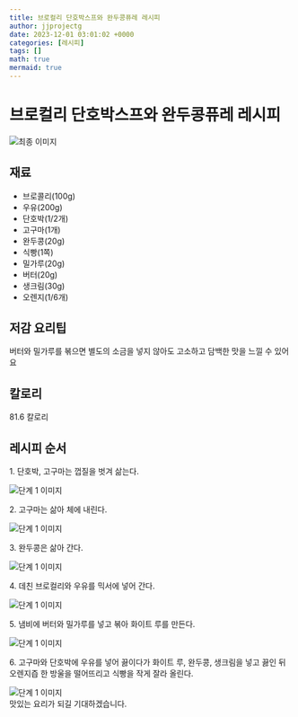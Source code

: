 ```yaml
---
title: 브로컬리 단호박스프와 완두콩퓨레 레시피
author: jjprojectg
date: 2023-12-01 03:01:02 +0000
categories: [레시피]
tags: []
math: true
mermaid: true
---
```

<meta name="og:type" content="website"/>
<meta charset="UTF-8"/>
<div class="header">
  <h1>브로컬리 단호박스프와 완두콩퓨레 레시피</h1>
</div>

<div class="container my-4">
  <div class="row">
    <div class="col-12 col-md-6">
      <div class="recipe-image">
        <img src="http://www.foodsafetykorea.go.kr/uploadimg/cook/10_00627_2.png" class="step-image" alt="최종 이미지"/>
      </div>
    </div>
    <div class="col-12 col-md-6">
      <div class="ingredients">
        <h2>재료</h2>
        <ul class="card">
          <li> 브로콜리(100g) </li>
          <li>  우유(200g) </li>
          <li>  단호박(1/2개) </li>
          <li>  고구마(1개) </li>
          <li> 완두콩(20g) </li>
          <li>  식빵(1쪽) </li>
          <li>  밀가루(20g) </li>
          <li>  버터(20g) </li>
          <li> 생크림(30g) </li>
          <li>  오렌지(1/6개) </li>
</ul>
      </div>
    </div>
    <div class="col-12 col-md-6">
      <div class="ingredients">
        <h2>저감 요리팁</h2>
        <div class="card"> 
          <p>
            버터와 밀가루를 볶으면 별도의 소금을 넣지 않아도 고소하고 담백한 맛을 느낄 수 있어요
          </p>
        </div>
      </div>
      <div class="ingredients">
        <h2>칼로리</h2>
        <div class="card"> 
          <p>
            81.6 칼로리
          </p>
        </div>
      </div>
    </div>
  </div>

  <h2 class="my-4">레시피 순서</h2>
  <div class="card recipe-card">
    <div class="card-body recipe-step">
      <p class="card-text step-description">1. 단호박, 고구마는 껍질을 벗겨 삶는다.</p>
      <img src="http://www.foodsafetykorea.go.kr/uploadimg/cook/20_00627_1.png" alt="단계 1 이미지" class="step-image"/>
    </div>
  </div>
  <div class="card recipe-card">
    <div class="card-body recipe-step">
      <p class="card-text step-description">2. 고구마는 삶아 체에 내린다.</p>
      <img src="http://www.foodsafetykorea.go.kr/uploadimg/cook/20_00627_2.png" alt="단계 1 이미지" class="step-image"/>
    </div>
  </div>
  <div class="card recipe-card">
    <div class="card-body recipe-step">
      <p class="card-text step-description">3. 완두콩은 삶아 간다.</p>
      <img src="http://www.foodsafetykorea.go.kr/uploadimg/cook/20_00627_3.png" alt="단계 1 이미지" class="step-image"/>
    </div>
  </div>
  <div class="card recipe-card">
    <div class="card-body recipe-step">
      <p class="card-text step-description">4. 데친 브로컬리와 우유를 믹서에 넣어
간다.</p>
      <img src="http://www.foodsafetykorea.go.kr/uploadimg/cook/20_00627_4.png" alt="단계 1 이미지" class="step-image"/>
    </div>
  </div>
  <div class="card recipe-card">
    <div class="card-body recipe-step">
      <p class="card-text step-description">5. 냄비에 버터와 밀가루를 넣고 볶아
화이트 루를 만든다.</p>
      <img src="http://www.foodsafetykorea.go.kr/uploadimg/cook/20_00627_5.png" alt="단계 1 이미지" class="step-image"/>
    </div>
  </div>
  <div class="card recipe-card">
    <div class="card-body recipe-step">
      <p class="card-text step-description">6. 고구마와 단호박에 우유를 넣어
끓이다가 화이트 루, 완두콩, 생크림을
넣고 끓인 뒤 오렌지즙 한 방울을
떨어뜨리고 식빵을 작게 잘라 올린다.</p>
      <img src="http://www.foodsafetykorea.go.kr/uploadimg/cook/20_00627_6.png" alt="단계 1 이미지" class="step-image"/>
    </div>
  </div>

</div>
맛있는 요리가 되길 기대하겠습니다.
